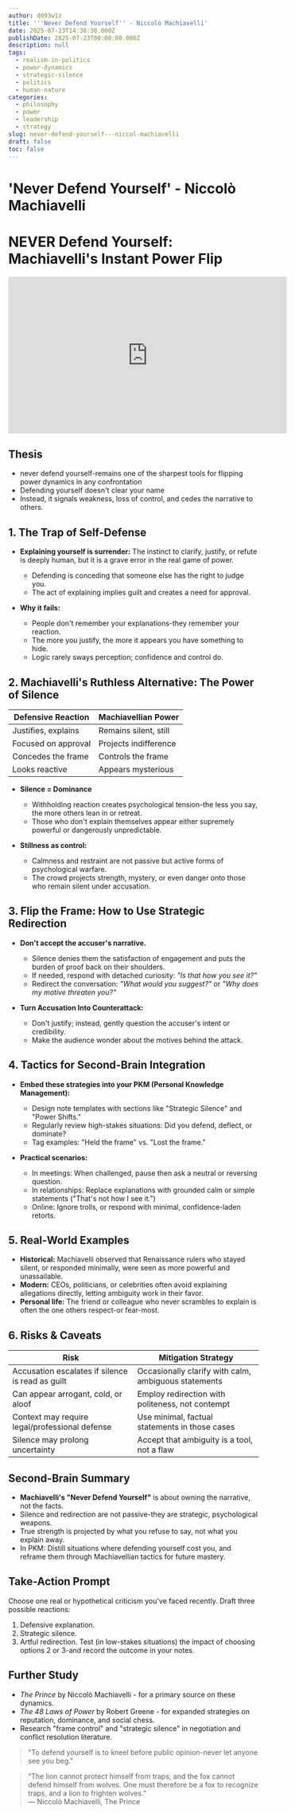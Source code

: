 ```yaml
---
author: d093w1z
title: '''Never Defend Yourself'' - Niccolò Machiavelli'
date: 2025-07-23T14:38:38.000Z
publishDate: 2025-07-23T00:00:00.000Z
description: null
tags:
  - realism-in-politics
  - power-dynamics
  - strategic-silence
  - politics
  - human-nature
categories:
  - philosophy
  - power
  - leadership
  - strategy
slug: never-defend-yourself---niccol-machiavelli
draft: false
toc: false
---
```

# 'Never Defend Yourself' - Niccolò Machiavelli

# NEVER Defend Yourself: Machiavelli's Instant Power Flip


<iframe width="560" height="315" src="https://www.youtube.com/embed/qCnBe6LesHM?si=Cs5Jsg8kwcQEgPo9" title="YouTube video player" frameborder="0" allow="accelerometer; autoplay; clipboard-write; encrypted-media; gyroscope; picture-in-picture; web-share" referrerpolicy="strict-origin-when-cross-origin" allowfullscreen></iframe>

## Thesis

- never defend yourself-remains one of the sharpest tools for flipping power dynamics in any confrontation
- Defending yourself doesn't clear your name
- Instead, it signals weakness, loss of control, and cedes the narrative to others. 

## 1. The Trap of Self-Defense

- **Explaining yourself is surrender:** The instinct to clarify, justify, or refute is deeply human, but it is a grave error in the real game of power.

  - Defending is conceding that someone else has the right to judge you.
  - The act of explaining implies guilt and creates a need for approval.

- **Why it fails:**
  - People don't remember your explanations-they remember your reaction.
  - The more you justify, the more it appears you have something to hide.
  - Logic rarely sways perception; confidence and control do.

## 2. Machiavelli's Ruthless Alternative: The Power of Silence

| Defensive Reaction  | Machiavellian Power   |
| ------------------- | --------------------- |
| Justifies, explains | Remains silent, still |
| Focused on approval | Projects indifference |
| Concedes the frame  | Controls the frame    |
| Looks reactive      | Appears mysterious    |

- **Silence = Dominance**

  - Withholding reaction creates psychological tension-the less you say, the more others lean in or retreat.
  - Those who don't explain themselves appear either supremely powerful or dangerously unpredictable.

- **Stillness as control:**
  - Calmness and restraint are not passive but active forms of psychological warfare.
  - The crowd projects strength, mystery, or even danger onto those who remain silent under accusation.

## 3. Flip the Frame: How to Use Strategic Redirection

- **Don't accept the accuser's narrative.**

  - Silence denies them the satisfaction of engagement and puts the burden of proof back on their shoulders.
  - If needed, respond with detached curiosity: _"Is that how you see it?"_
  - Redirect the conversation: _"What would you suggest?"_ or _"Why does my motive threaten you?"_

- **Turn Accusation Into Counterattack:**
  - Don't justify; instead, gently question the accuser's intent or credibility.
  - Make the audience wonder about the motives behind the attack.

## 4. Tactics for Second-Brain Integration

- **Embed these strategies into your PKM (Personal Knowledge Management):**

  - Design note templates with sections like "Strategic Silence" and "Power Shifts."
  - Regularly review high-stakes situations: Did you defend, deflect, or dominate?
  - Tag examples: "Held the frame" vs. "Lost the frame."

- **Practical scenarios:**
  - In meetings: When challenged, pause then ask a neutral or reversing question.
  - In relationships: Replace explanations with grounded calm or simple statements ("That's not how I see it.")
  - Online: Ignore trolls, or respond with minimal, confidence-laden retorts.

## 5. Real-World Examples

- **Historical:** Machiavelli observed that Renaissance rulers who stayed silent, or responded minimally, were seen as more powerful and unassailable.
- **Modern:** CEOs, politicians, or celebrities often avoid explaining allegations directly, letting ambiguity work in their favor.
- **Personal life:** The friend or colleague who never scrambles to explain is often the one others respect-or fear-most.

## 6. Risks & Caveats

| Risk                                             | Mitigation Strategy                                  |
| ------------------------------------------------ | ---------------------------------------------------- |
| Accusation escalates if silence is read as guilt | Occasionally clarify with calm, ambiguous statements |
| Can appear arrogant, cold, or aloof              | Employ redirection with politeness, not contempt     |
| Context may require legal/professional defense   | Use minimal, factual statements in those cases       |
| Silence may prolong uncertainty                  | Accept that ambiguity is a tool, not a flaw          |

## Second-Brain Summary

- **Machiavelli's "Never Defend Yourself"** is about owning the narrative, not the facts.
- Silence and redirection are not passive-they are strategic, psychological weapons.
- True strength is projected by what you refuse to say, not what you explain away.
- In PKM: Distill situations where defending yourself cost you, and reframe them through Machiavellian tactics for future mastery.

## Take-Action Prompt

Choose one real or hypothetical criticism you've faced recently. Draft three possible reactions:

1. Defensive explanation.
2. Strategic silence.
3. Artful redirection.
   Test (in low-stakes situations) the impact of choosing options 2 or 3-and record the outcome in your notes.

## Further Study

- _The Prince_ by Niccolò Machiavelli - for a primary source on these dynamics.
- _The 48 Laws of Power_ by Robert Greene - for expanded strategies on reputation, dominance, and social chess.
- Research "frame control" and "strategic silence" in negotiation and conflict resolution literature.

> "To defend yourself is to kneel before public opinion-never let anyone see you beg."

>“The lion cannot protect himself from traps, and the fox cannot defend himself from wolves. One must therefore be a fox to recognize traps, and a lion to frighten wolves.”  
― Niccolò Machiavelli, The Prince
